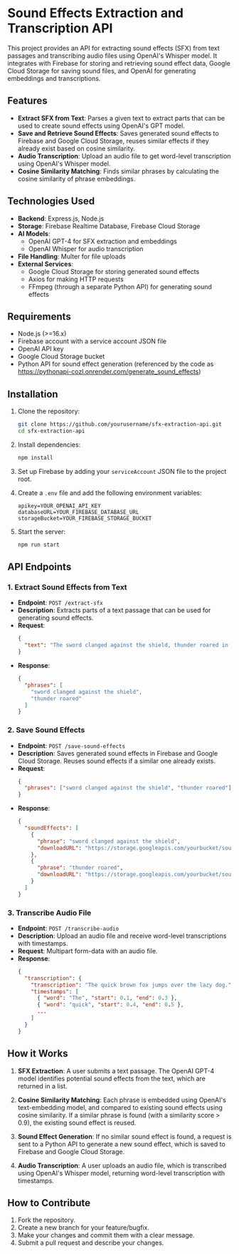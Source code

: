 # Sound Effects Extraction and Transcription API

This project provides an API for extracting sound effects (SFX) from text passages and transcribing audio files using OpenAI's Whisper model. It integrates with Firebase for storing and retrieving sound effect data, Google Cloud Storage for saving sound files, and OpenAI for generating embeddings and transcriptions.

## Features

- **Extract SFX from Text**: Parses a given text to extract parts that can be used to create sound effects using OpenAI's GPT model.
- **Save and Retrieve Sound Effects**: Saves generated sound effects to Firebase and Google Cloud Storage, reuses similar effects if they already exist based on cosine similarity.
- **Audio Transcription**: Upload an audio file to get word-level transcription using OpenAI's Whisper model.
- **Cosine Similarity Matching**: Finds similar phrases by calculating the cosine similarity of phrase embeddings.

## Technologies Used

- **Backend**: Express.js, Node.js
- **Storage**: Firebase Realtime Database, Firebase Cloud Storage
- **AI Models**:
  - OpenAI GPT-4 for SFX extraction and embeddings
  - OpenAI Whisper for audio transcription
- **File Handling**: Multer for file uploads
- **External Services**:
  - Google Cloud Storage for storing generated sound effects
  - Axios for making HTTP requests
  - FFmpeg (through a separate Python API) for generating sound effects

## Requirements

- Node.js (>=16.x)
- Firebase account with a service account JSON file
- OpenAI API key
- Google Cloud Storage bucket
- Python API for sound effect generation (referenced by the code as https://pythonapi-cozl.onrender.com/generate_sound_effects)

## Installation

1. Clone the repository:
   ```bash
   git clone https://github.com/yourusername/sfx-extraction-api.git
   cd sfx-extraction-api
   ```

2. Install dependencies:
   ```bash
   npm install
   ```

3. Set up Firebase by adding your `serviceAccount` JSON file to the project root.

4. Create a `.env` file and add the following environment variables:
   ```
   apikey=YOUR_OPENAI_API_KEY
   databaseURL=YOUR_FIREBASE_DATABASE_URL
   storageBucket=YOUR_FIREBASE_STORAGE_BUCKET
   ```

5. Start the server:
   ```bash
   npm run start
   ```

## API Endpoints

### 1. Extract Sound Effects from Text

- **Endpoint**: `POST /extract-sfx`
- **Description**: Extracts parts of a text passage that can be used for generating sound effects.
- **Request**:
  ```json
  {
    "text": "The sword clanged against the shield, thunder roared in the distance."
  }
  ```
- **Response**:
  ```json
  {
    "phrases": [
      "sword clanged against the shield",
      "thunder roared"
    ]
  }
  ```

### 2. Save Sound Effects

- **Endpoint**: `POST /save-sound-effects`
- **Description**: Saves generated sound effects in Firebase and Google Cloud Storage. Reuses sound effects if a similar one already exists.
- **Request**:
  ```json
  {
    "phrases": ["sword clanged against the shield", "thunder roared"]
  }
  ```
- **Response**:
  ```json
  {
    "soundEffects": [
      {
        "phrase": "sword clanged against the shield",
        "downloadURL": "https://storage.googleapis.com/yourbucket/sound_effects/sword_clanged.mp3"
      },
      {
        "phrase": "thunder roared",
        "downloadURL": "https://storage.googleapis.com/yourbucket/sound_effects/thunder_roared.mp3"
      }
    ]
  }
  ```

### 3. Transcribe Audio File

- **Endpoint**: `POST /transcribe-audio`
- **Description**: Upload an audio file and receive word-level transcriptions with timestamps.
- **Request**: Multipart form-data with an audio file.
- **Response**:
  ```json
  {
    "transcription": {
      "transcription": "The quick brown fox jumps over the lazy dog.",
      "timestamps": [
        { "word": "The", "start": 0.1, "end": 0.3 },
        { "word": "quick", "start": 0.4, "end": 0.5 },
        ...
      ]
    }
  }
  ```

## How it Works

1. **SFX Extraction**: A user submits a text passage. The OpenAI GPT-4 model identifies potential sound effects from the text, which are returned in a list.

2. **Cosine Similarity Matching**: Each phrase is embedded using OpenAI's text-embedding model, and compared to existing sound effects using cosine similarity. If a similar phrase is found (with a similarity score > 0.9), the existing sound effect is reused.

3. **Sound Effect Generation**: If no similar sound effect is found, a request is sent to a Python API to generate a new sound effect, which is saved to Firebase and Google Cloud Storage.

4. **Audio Transcription**: A user uploads an audio file, which is transcribed using OpenAI's Whisper model, returning word-level transcription with timestamps.

## How to Contribute

1. Fork the repository.
2. Create a new branch for your feature/bugfix.
3. Make your changes and commit them with a clear message.
4. Submit a pull request and describe your changes.
